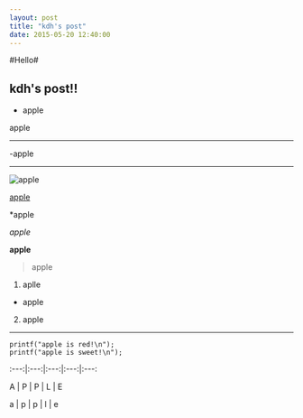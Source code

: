 ```yaml
---
layout: post
title: "kdh's post"
date: 2015-05-20 12:40:00
---
```


#Hello#


## kdh's post!! ##


- apple


apple


---
-apple


***

![apple](http://postfiles6.naver.net/20150201_229/fjkdkpt321_14227910675676p6Et_JPEG/2.jpg?type=w1)


[apple](endic.naver.com/enkrEntry.nhn?sLn=kr&entryId=c7e44543765f4d99ad79709c3146253c)

*apple


*apple*


**apple**


>apple


1. aplle
* apple

2. apple


*********

```
printf("apple is red!\n");
printf("apple is sweet!\n");
```


:---:|:---:|:---:|:---:|:---:

A | P | P | L | E

a | p | p | l | e



